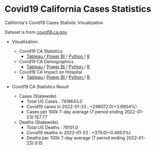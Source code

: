# Covid19 California Cases Statistics
California's Covid19 Cases Statistic Visualization

Dataset is from <a href="https://covid19.ca.gov/data-and-tools/"> covid19.ca.gov</a>

- Visualization
  - Covid19 CA Statistics
    - <a href="https://public.tableau.com/app/profile/dongjun.cho/viz/DongjunC_COVID19_CA_GOV_Clone/Dashboard1"> Tableau </a> /<a href="https://app.powerbi.com/reportEmbed?reportId=9534045a-386b-4e0d-b244-a4b89d321842&autoAuth=true&ctid=9fa4f438-b1e6-473b-803f-86f8aedf0dec&config=eyJjbHVzdGVyVXJsIjoiaHR0cHM6Ly93YWJpLXVzLWVhc3QyLWItcHJpbWFyeS1yZWRpcmVjdC5hbmFseXNpcy53aW5kb3dzLm5ldC8ifQ%3D%3D"> Power BI </a> / <a href="https://github.com/whehdwns/Covid19_California_Cases_Statistics/blob/main/Python/Covid19_data_Statistics_visualization.ipynb"> Python </a> / <a href="https://github.com/whehdwns/Covid19_California_Cases_Statistics/blob/main/R/Covid19_data_Statistics_visualization.pdf"> R </a>
  - Covid19 CA Demographics 
    - <a href="https://public.tableau.com/app/profile/dongjun.cho/viz/Covid19CA_Demographic/Dashboard1"> Tableau </a> / <a href="https://app.powerbi.com/reportEmbed?reportId=ffeab282-8872-4d64-9143-252d38a0b441&autoAuth=true&ctid=9fa4f438-b1e6-473b-803f-86f8aedf0dec&config=eyJjbHVzdGVyVXJsIjoiaHR0cHM6Ly93YWJpLXVzLWVhc3QyLWItcHJpbWFyeS1yZWRpcmVjdC5hbmFseXNpcy53aW5kb3dzLm5ldC8ifQ%3D%3D"> Power BI </a> / <a href="https://github.com/whehdwns/Covid19_California_Cases_Statistics/blob/main/Python/Covid19_data_demographics_visualization.ipynb"> Python </a> / <a href="https://github.com/whehdwns/Covid19_California_Cases_Statistics/blob/main/R/Covid19_data_demographics_visualization.pdf"> R </a>
  - Covid19 CA Impact on Hospital
    - <a href="https://public.tableau.com/app/profile/dongjun.cho/viz/DongjunC_Covid19_Impact_on_Hospital/Dashboard1"> Tableau </a> / <a href="https://app.powerbi.com/reportEmbed?reportId=dfb07f6f-9799-4750-9332-22c8c2a0d3c5&autoAuth=true&ctid=9fa4f438-b1e6-473b-803f-86f8aedf0dec&config=eyJjbHVzdGVyVXJsIjoiaHR0cHM6Ly93YWJpLXVzLWVhc3QyLWItcHJpbWFyeS1yZWRpcmVjdC5hbmFseXNpcy53aW5kb3dzLm5ldC8ifQ%3D%3D"> Power BI </a> / <a href="https://github.com/whehdwns/Covid19_California_Cases_Statistics/blob/main/Python/%20Covid19_Impact_on_Hospitals_visualization.ipynb"> Python </a> / <a href="https://github.com/whehdwns/Covid19_California_Cases_Statistics/blob/main/R/Covid19_Impact_on_Hospitals_visualization.pdf"> R </a>

- Covid19 CA Statistics Result
  - Cases (Statewide)
    - Total US Cases : 7419643.0
    - Covid19 cases in 2022-01-23 : +296072.0(+3.9904%)
    - Cases per 100k 7-day average (7 period ending 2022-01-23):157.77
  - Deaths (Statewide)
    - Total US Deaths : 78101.0
    - Covid19 deaths in 2022-01-23 : +379.0(+0.4853%)
    - Deaths per 100k 7-day average (7 period ending 2022-01-23):0.15
